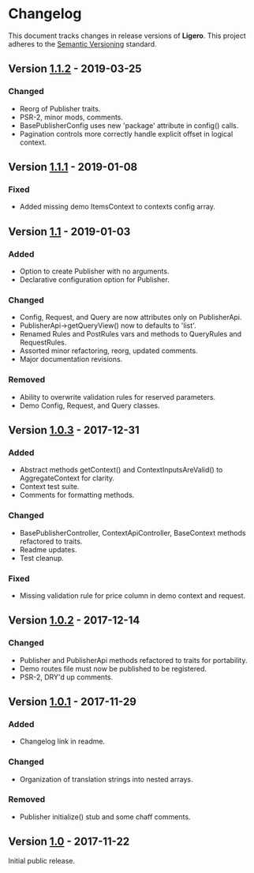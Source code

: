 # Changelog

This document tracks changes in release versions of **Ligero**. This project adheres to the [Semantic Versioning](http://semver.org/spec/v2.0.0.html) standard.


## Version [1.1.2](https://github.com/viewflex/ligero/tree/1.1.2) - 2019-03-25

### Changed

- Reorg of Publisher traits.
- PSR-2, minor mods, comments.
- BasePublisherConfig uses new 'package' attribute in config() calls.
- Pagination controls more correctly handle explicit offset in logical context.


## Version [1.1.1](https://github.com/viewflex/ligero/tree/1.1.1) - 2019-01-08

### Fixed

- Added missing demo ItemsContext to contexts config array.


## Version [1.1](https://github.com/viewflex/ligero/tree/1.1) - 2019-01-03

### Added

- Option to create Publisher with no arguments.
- Declarative configuration option for Publisher.

### Changed

- Config, Request, and Query are now attributes only on PublisherApi.
- PublisherApi->getQueryView() now to defaults to 'list'.
- Renamed Rules and PostRules vars and methods to QueryRules and RequestRules.
- Assorted minor refactoring, reorg, updated comments.
- Major documentation revisions.

### Removed

- Ability to overwrite validation rules for reserved parameters.
- Demo Config, Request, and Query classes.


## Version [1.0.3](https://github.com/viewflex/ligero/tree/1.0.3) - 2017-12-31

### Added

- Abstract methods getContext() and ContextInputsAreValid() to AggregateContext for clarity.
- Context test suite.
- Comments for formatting methods.

### Changed

- BasePublisherController, ContextApiController, BaseContext methods refactored to traits.
- Readme updates.
- Test cleanup.

### Fixed

- Missing validation rule for price column in demo context and request.


## Version [1.0.2](https://github.com/viewflex/ligero/tree/1.0.2) - 2017-12-14

### Changed

- Publisher and PublisherApi methods refactored to traits for portability.
- Demo routes file must now be published to be registered.
- PSR-2, DRY'd up comments.


## Version [1.0.1](https://github.com/viewflex/ligero/tree/1.0.1) - 2017-11-29

### Added

- Changelog link in readme.

### Changed

- Organization of translation strings into nested arrays.

### Removed

- Publisher initialize() stub and some chaff comments.


## Version [1.0](https://github.com/viewflex/ligero/tree/1.0) - 2017-11-22

Initial public release.